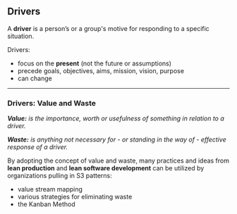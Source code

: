## Drivers

A **driver** is a person’s or a group's motive for responding to a specific situation.

Drivers: 

* focus on the **present** (not the future or assumptions)
* precede goals, objectives, aims, mission, vision, purpose
* can change

---

### Drivers: Value and Waste

_**Value:** is the importance, worth or usefulness of something in relation to a driver._

_**Waste:** is anything not necessary for - or standing in the way of - effective response of a driver._

By adopting the concept of value and waste, many practices and ideas from **lean production** and **lean software development** can be utilized by organizations pulling in S3 patterns:

* value stream mapping
* various strategies for eliminating waste
* the Kanban Method
